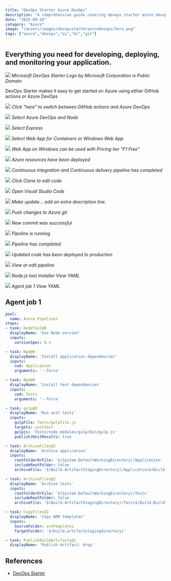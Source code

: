 ```yaml
---
title: "DevOps Starter Azure DevOps"
description: "A comprehensive guide covering devops starter azure devops"
date: "2025-09-20"
category: "Azure"
image: "/assets/images/devopsstarterazuredevops/hero.png"
tags: ["azure","devops","ai","ml","git"]
---
```


## Everything you need for developing, deploying, and monitoring your application.

![](/assets/images/devopsstarterazuredevops/svgexport-22.svg)
*Microsoft DevOps Starter Logo by Microsoft Corporation is Public Domain*


DevOps Starter makes it easy to get started on Azure using either GitHub actions or Azure DevOps

![](/assets/images/devopsstarterazuredevops/screen-shot-2021-04-26-at-5.13.17-pm-810x140.png)
*Click "here" to switch between GitHub actions and Azure DevOps*

![](/assets/images/devopsstarterazuredevops/screen-shot-2021-04-26-at-5.14.02-pm-1836x1035.png)
*Select Azure DevOps and Node*

![](/assets/images/devopsstarterazuredevops/screen-shot-2021-04-26-at-5.14.37-pm-1836x1035.png)
*Select Express*

![](/assets/images/devopsstarterazuredevops/screen-shot-2021-04-26-at-5.14.54-pm-1836x1033.png)
*Select Web App for Containers or Windows Web App*

![](/assets/images/devopsstarterazuredevops/screen-shot-2021-04-26-at-5.16.07-pm-1836x1030.png)
*Web App on Windows can be used with Pricing tier "F1 Free"*

![](/assets/images/devopsstarterazuredevops/screen-shot-2021-04-26-at-5.27.04-pm-1836x1032.png)
*Azure resources have been deployed*

![](/assets/images/devopsstarterazuredevops/screen-shot-2021-04-26-at-5.27.50-pm-1836x988.png)
*Continuous integration and Continuous delivery pipeline has completed*

![](/assets/images/devopsstarterazuredevops/screen-shot-2021-04-26-at-5.29.05-pm-1836x993.png)
*Click Clone to edit code*

![](/assets/images/devopsstarterazuredevops/screen-shot-2021-04-26-at-5.31.23-pm-1200x386.png)
*Open Visual Studio Code*

![](/assets/images/devopsstarterazuredevops/screen-shot-2021-04-26-at-5.41.06-pm-1836x1081.png)
*Make update... add an extra description line.*

![](/assets/images/devopsstarterazuredevops/screen-shot-2021-04-26-at-5.42.19-pm-1836x1084.png)
*Push changes to Azure git*

![](/assets/images/devopsstarterazuredevops/screen-shot-2021-04-26-at-5.42.44-pm-1836x989.png)
*New commit was successful*

![](/assets/images/devopsstarterazuredevops/screen-shot-2021-04-26-at-5.45.48-pm-1836x985.png)
*Pipeline is running*

![](/assets/images/devopsstarterazuredevops/screen-shot-2021-04-26-at-5.48.20-pm-1836x989.png)
*Pipeline has completed*

![](/assets/images/devopsstarterazuredevops/screen-shot-2021-04-26-at-5.49.29-pm-1836x986.png)
*Updated code has been deployed to production*

![](/assets/images/devopsstarterazuredevops/screen-shot-2021-04-26-at-5.58.49-pm-1836x1419.png)
*View or edit pipeline*

![](/assets/images/devopsstarterazuredevops/screen-shot-2021-04-26-at-6.23.50-pm-1836x1002.png)
*Node.js tool installer View YAML*

![](/assets/images/devopsstarterazuredevops/screen-shot-2021-04-26-at-6.28.57-pm-1836x1007.png)
*Agent job 1 View YAML*


## Agent job 1

```yaml
pool:
  name: Azure Pipelines
steps:
- task: NodeTool@0
  displayName: 'Use Node version'
  inputs:
    versionSpec: 8.4

- task: Npm@0
  displayName: 'Install application dependencies'
  inputs:
    cwd: Application
    arguments: '--force'

- task: Npm@0
  displayName: 'Install test dependencies'
  inputs:
    cwd: Tests
    arguments: '--force'

- task: gulp@0
  displayName: 'Run unit tests'
  inputs:
    gulpFile: Tests/gulpfile.js
    targets: unittest
    gulpjs: 'Tests/node_modules/gulp/bin/gulp.js'
    publishJUnitResults: true

- task: ArchiveFiles@2
  displayName: 'Archive application'
  inputs:
    rootFolderOrFile: '$(System.DefaultWorkingDirectory)/Application'
    includeRootFolder: false
    archiveFile: '$(Build.ArtifactStagingDirectory)/Application$(Build.BuildId).zip'

- task: ArchiveFiles@2
  displayName: 'Archive tests'
  inputs:
    rootFolderOrFile: '$(System.DefaultWorkingDirectory)/Tests'
    includeRootFolder: false
    archiveFile: '$(Build.ArtifactStagingDirectory)/Tests$(Build.BuildId).zip'

- task: CopyFiles@2
  displayName: 'Copy ARM templates'
  inputs:
    SourceFolder: armTemplates
    TargetFolder: '$(build.artifactstagingdirectory)'

- task: PublishBuildArtifacts@1
  displayName: 'Publish Artifact: drop'
```
## References

- [DevOps Starter](https://docs.microsoft.com/en-us/azure/devops-project/overview)

